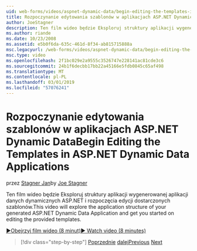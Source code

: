 ```yaml
---
uid: web-forms/videos/aspnet-dynamic-data/begin-editing-the-templates-in-aspnet-dynamic-data-applications
title: Rozpoczynanie edytowania szablonów w aplikacjach ASP.NET Dynamic Data | Dokumentacja firmy Microsoft
author: JoeStagner
description: Ten film wideo będzie Eksploruj struktury aplikacji wygenerowanej aplikacji danych dynamicznych ASP.NET i rozpoczęcia edycji dostarczonych szablonów.
ms.author: riande
ms.date: 10/23/2008
ms.assetid: e5b0f6da-635c-461d-8f34-ab815715888a
msc.legacyurl: /web-forms/videos/aspnet-dynamic-data/begin-editing-the-templates-in-aspnet-dynamic-data-applications
msc.type: video
ms.openlocfilehash: 2f1bc029e2a9555c3526747e228141ac81cde3c6
ms.sourcegitcommit: 24b1f6decbb17bb22a45166e5fdb0845c65af498
ms.translationtype: MT
ms.contentlocale: pl-PL
ms.lasthandoff: 03/01/2019
ms.locfileid: "57076241"
---
```

<a name="begin-editing-the-templates-in-aspnet-dynamic-data-applications"></a><span data-ttu-id="3e3b5-103">Rozpoczynanie edytowania szablonów w aplikacjach ASP.NET Dynamic Data</span><span class="sxs-lookup"><span data-stu-id="3e3b5-103">Begin Editing the Templates in ASP.NET Dynamic Data Applications</span></span>
====================
<span data-ttu-id="3e3b5-104">przez [Stagner Jan](https://github.com/JoeStagner)</span><span class="sxs-lookup"><span data-stu-id="3e3b5-104">by [Joe Stagner](https://github.com/JoeStagner)</span></span>

<span data-ttu-id="3e3b5-105">Ten film wideo będzie Eksploruj struktury aplikacji wygenerowanej aplikacji danych dynamicznych ASP.NET i rozpoczęcia edycji dostarczonych szablonów.</span><span class="sxs-lookup"><span data-stu-id="3e3b5-105">This video will explore the application structure of your generated ASP.NET Dynamic Data Application and get you started on editing the provided templates.</span></span>

[<span data-ttu-id="3e3b5-106">&#9654;Obejrzyj film wideo (8 minut)</span><span class="sxs-lookup"><span data-stu-id="3e3b5-106">&#9654; Watch video (8 minutes)</span></span>](https://channel9.msdn.com/Blogs/ASP-NET-Site-Videos/begin-editing-the-templates-in-aspnet-dynamic-data-applications)

> [!div class="step-by-step"]
> <span data-ttu-id="3e3b5-107">[Poprzednie](getting-started-with-dynamic-data.md)
> [dalej](begin-modifying-dynamic-data-applications-with-url-routing.md)</span><span class="sxs-lookup"><span data-stu-id="3e3b5-107">[Previous](getting-started-with-dynamic-data.md)
[Next](begin-modifying-dynamic-data-applications-with-url-routing.md)</span></span>
